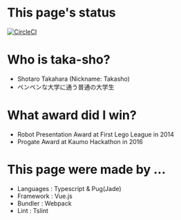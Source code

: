 # This page's status


[![CircleCI](https://circleci.com/gh/taka-sho/taka-sho.github.io/tree/master.svg?style=svg)](https://circleci.com/gh/taka-sho/taka-sho.github.io/tree/master)

# Who is taka-sho?

- Shotaro Takahara (Nickname: Takasho)
- ペンペンな大学に通う普通の大学生

# What award did I win?

- Robot Presentation Award at First Lego League in 2014
- Progate Award at Kaumo Hackathon in 2016

# This page were made by ...

- Languages : Typescript & Pug(Jade)
- Framework : Vue.js
- Bundler : Webpack
- Lint : Tslint

